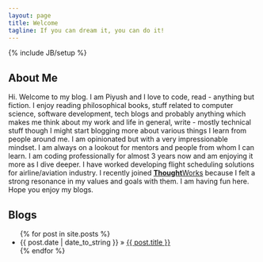 ```yaml
---
layout: page
title: Welcome
tagline: If you can dream it, you can do it!
---
```

{% include JB/setup %}

## About Me  

    
Hi. Welcome to my blog. I am Piyush and I love to code, read - anything but fiction. I enjoy reading philosophical books, stuff related to computer science, software development, tech blogs and probably anything which makes me think about my work and life in general, write - mostly technical stuff though I might start blogging more about various things I learn from people around me. I am opinionated but with a very impressionable mindset. I am always on a lookout for mentors and people from whom I can learn. I am coding professionally for almost 3 years now and am enjoying it more as I dive deeper. I have worked developing flight scheduling solutions for airline/aviation industry. I recently joined [**Thought**Works][TW] because I felt a strong resonance in my values and goals with them. I am having fun here. Hope you enjoy my blogs.  

[TW]: http://www.thoughtworks.com

## Blogs  

<ul class="posts">
  {% for post in site.posts %}
    <li><span>{{ post.date | date_to_string }}</span> &raquo; <a href="{{ BASE_PATH }}{{ post.url }}">{{ post.title }}</a></li>
  {% endfor %}
</ul>

